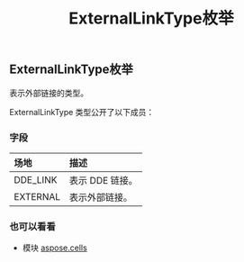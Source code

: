 ﻿---
title: ExternalLinkType枚举
second_title: Aspose.Cells for Python via .NET API 参考资料
description:
type: docs
weight: 2030
url: /zh/python-net/aspose.cells/externallinktype/
is_root: false
---
##  ExternalLinkType枚举
表示外部链接的类型。



ExternalLinkType 类型公开了以下成员：

### 字段
|场地|描述|
| :- | :- |
| DDE_LINK |表示 DDE 链接。|
| EXTERNAL |表示外部链接。|



### 也可以看看
* 模块 [aspose.cells](..)
